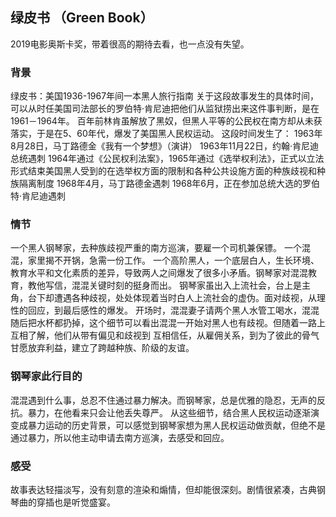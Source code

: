 ## 绿皮书 （Green Book）
2019电影奥斯卡奖，带着很高的期待去看，也一点没有失望。
### 背景
绿皮书：美国1936-1967年间一本黑人旅行指南
关于这段故事发生的具体时间，可以从时任美国司法部长的罗伯特·肯尼迪把他们从监狱捞出来这件事判断，是在1961－1964年。
百年前林肯虽解放了黑奴，但黑人平等的公民权在南方却从未获落实，于是在5、60年代，爆发了美国黑人民权运动。
这段时间发生了：
1963年8月28日，马丁路德金《我有一个梦想》（演讲）
1963年11月22日，约翰·肯尼迪总统遇刺
1964年通过《公民权利法案》，1965年通过《选举权利法》，正式以立法形式结束美国黑人受到的在选举权方面的限制和各种公共设施方面的种族歧视和种族隔离制度
1968年4月，马丁路德金遇刺
1968年6月，正在参加总统大选的罗伯特·肯尼迪遇刺
### 情节
一个黑人钢琴家，去种族歧视严重的南方巡演，要雇一个司机兼保镖。
一个混混，家里揭不开锅，急需一份工作。
一个高阶黑人，一个底层白人，生长环境、教育水平和文化素质的差异，导致两人之间爆发了很多小矛盾。钢琴家对混混教育，教他写信，混混关键时刻的挺身而出。
钢琴家虽出入上流社会，台上是主角，台下却遭遇各种歧视，处处体现着当时白人上流社会的虚伪。面对歧视，从理性的回应，到最后感性的爆发。
开场时，混混妻子请两个黑人水管工喝水，混混随后把水杯都扔掉，这个细节可以看出混混一开始对黑人也有歧视。但随着一路上互相了解，他们从带有偏见和歧视到
互相信任，从雇佣关系，到为了彼此的骨气甘愿放弃利益，建立了跨越种族、阶级的友谊。
### 钢琴家此行目的
混混遇到什么事，总忍不住通过暴力解决。而钢琴家，总是优雅的隐忍，无声的反抗。暴力，在他看来只会让他丢失尊严。
从这些细节，结合黑人民权运动逐渐演变成暴力运动的历史背景，可以感觉到钢琴家想为黑人民权运动做贡献，但绝不是通过暴力，所以他主动申请去南方巡演，去感受和回应。
### 感受
故事表达轻描淡写，没有刻意的渲染和煽情，但却能很深刻。剧情很紧凑，古典钢琴曲的穿插也是听觉盛宴。

